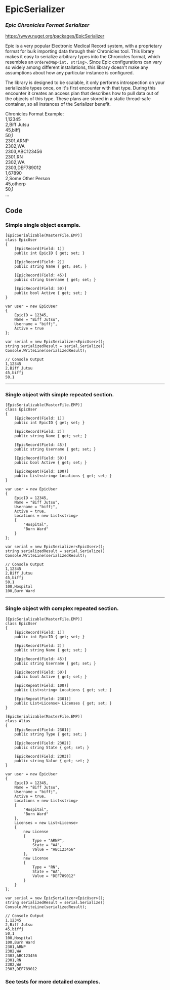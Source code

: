 # __EpicSerializer__
### *Epic Chronicles Format Serializer*

https://www.nuget.org/packages/EpicSerializer

Epic is a very popular Electronic Medical Record system, with a proprietary format for bulk importing data through their Chronicles tool. This library makes it easy to serialize arbitrary types into the Chronicles format, which resembles an `OrderedMap<int, string>`. Since Epic configurations can vary so widely among different installations, this library doesn't make any assumptions about how any particular instance is configured.

The library is designed to be scalable, it only performs introspection on your serializable types once, on it's first encounter with that type. During this encounter it creates an access plan that describes how to pull data out of the objects of this type. These plans are stored in a static thread-safe container, so all instances of the Serializer benefit.

Chronicles Format Example:<br/>
1,12345<br/>
2,Biff Jutsu<br/>
45,biffj<br/>
50,1<br/>
2301,ARNP<br/>
2302,WA<br/>
2303,ABC123456<br/>
2301,RN<br/>
2302,WA<br/>
2303,DEF789012<br/>
1,67890<br/>
2,Some Other Person<br/>
45,otherp<br/>
50,1<br/>
...

## Code
### Simple single object example.

    [EpicSerializable(MasterFile.EMP)]
    class EpicUser
    {
        [EpicRecord(Field: 1)]
        public int EpicID { get; set; }

        [EpicRecord(Field: 2)]
        public string Name { get; set; }

        [EpicRecord(Field: 45)]
        public string Username { get; set; }

        [EpicRecord(Field: 50)]
        public bool Active { get; set; }
    }

    var user = new EpicUser
    {
        EpicID = 12345,
        Name = "Biff Jutsu",
        Username = "biffj",
        Active = true
    };

    var serial = new EpicSerializer<EpicUser>();
    string serializedResult = serial.Serialize()
    Console.WriteLine(serializedResult);
    
    // Console Output
    1,12345
    2,Biff Jutsu
    45,biffj
    50,1

---

### Single object with simple repeated section.
    [EpicSerializable(MasterFile.EMP)]
    class EpicUser
    {
        [EpicRecord(Field: 1)]
        public int EpicID { get; set; }

        [EpicRecord(Field: 2)]
        public string Name { get; set; }

        [EpicRecord(Field: 45)]
        public string Username { get; set; }

        [EpicRecord(Field: 50)]
        public bool Active { get; set; }

        [EpicRepeat(Field: 100)]
        public List<string> Locations { get; set; }
    }

    var user = new EpicUser
    {
        EpicID = 12345,
        Name = "Biff Jutsu",
        Username = "biffj",
        Active = true,
        Locations = new List<string>
        {
            "Hospital",
            "Burn Ward"
        }
    };

    var serial = new EpicSerializer<EpicUser>();
    string serializedResult = serial.Serialize()
    Console.WriteLine(serializedResult);
    
    // Console Output
    1,12345
    2,Biff Jutsu
    45,biffj
    50,1
    100,Hospital
    100,Burn Ward

---

### Single object with complex repeated section.
    [EpicSerializable(MasterFile.EMP)]
    class EpicUser
    {
        [EpicRecord(Field: 1)]
        public int EpicID { get; set; }

        [EpicRecord(Field: 2)]
        public string Name { get; set; }

        [EpicRecord(Field: 45)]
        public string Username { get; set; }

        [EpicRecord(Field: 50)]
        public bool Active { get; set; }

        [EpicRepeat(Field: 100)]
        public List<string> Locations { get; set; }

        [EpicRepeat(Field: 2301)]
        public List<License> Licenses { get; set; }
    }

    [EpicSerializable(MasterFile.EMP)]
    class Alias
    {
        [EpicRecord(Field: 2301)]
        public string Type { get; set; }

        [EpicRecord(Field: 2302)]
        public string State { get; set; }

        [EpicRecord(Field: 2303)]
        public string Value { get; set; }
    }

    var user = new EpicUser
    {
        EpicID = 12345,
        Name = "Biff Jutsu",
        Username = "biffj",
        Active = true,
        Locations = new List<string>
        {
            "Hospital",
            "Burn Ward"
        },
        Licenses = new List<License>
        {
            new License
            {
                Type = "ARNP",
                State = "WA",
                Value = "ABC123456"
            },
            new License
            {
                Type = "RN",
                State = "WA",
                Value = "DEF789012"
            }
        }
    };

    var serial = new EpicSerializer<EpicUser>();
    string serializedResult = serial.Serialize()
    Console.WriteLine(serializedResult);
    
    // Console Output
    1,12345
    2,Biff Jutsu
    45,biffj
    50,1
    100,Hospital
    100,Burn Ward
    2301,ARNP
    2302,WA
    2303,ABC123456
    2301,RN
    2302,WA
    2303,DEF789012


### See tests for more detailed examples.
